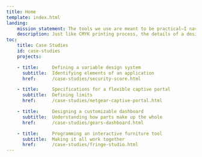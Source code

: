 ```yaml
---
title: Home
template: index.html
landing:
    mission_statement: The tools we use are meant to be practical—I navigate the complexity of your software so your customers don't have to.
    description: Just like CMYK printing process, the details of a design are usually imperceptible when everything lines up.
toc:
    title: Case Studies
    id: case-studies
    projects:

    - title:     Defining a variable design system
      subtitle:  Identifying elements of an application
      href:      /case-studies/security-score.html

    - title:     Specifications for a flexible captive portal
      subtitle:  Defining limits 
      href:      /case-studies/netgear-captive-portal.html

    - title:     Designing a customizable dashboard
      subtitle:  Understanding how parts make up the whole
      href:      /case-studies/gears-dashboard.html

    - title:     Programming an interactive furniture tool
      subtitle:  Making it all work together
      href:      /case-studies/fringe-studio.html
---
```

